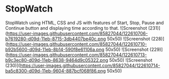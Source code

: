 # StopWatch
StopWatch using HTML, CSS and JS with features of Start, Stop, Pause and Continue button and displaying time according to that.
![Screenshot (231)](https://user-images.githubusercontent.com/85827044/122610706-b7619280-d09d-11eb-8715-3db4407be40c.png 50x50)
![Screenshot (228)](https://user-images.githubusercontent.com/85827044/122610710-b92b5600-d09d-11eb-8b14-590f8e61106a.png 50x50)
![Screenshot (229)](https://user-images.githubusercontent.com/85827044/122610713-b9c3ec80-d09d-11eb-8638-9464d9c05322.png 50x50)
![Screenshot (230)](https://user-images.githubusercontent.com/85827044/122610714-ba5c8300-d09d-11eb-9604-887bcf068f86.png 50x50)
